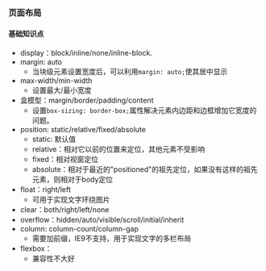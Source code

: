 ### 页面布局

#### 基础知识点

+ display：block/inline/none/inline-block.
+ margin: auto
    - 当块级元素设置宽度后，可以利用```margin: auto;```使其居中显示
+ max-width/min-width
    - 设置最大/最小宽度
+ 盒模型：margin/border/padding/content
    - 设置```box-sizing: border-box;```属性解决元素内边距和边框增加它宽度的问题。
+ position: static/relative/fixed/absolute
    - static: 默认值
    - relative：相对它以前的位置来定位，其他元素不受影响
    - fixed：相对视窗定位
    - absolute：相对于最近的"positioned"的祖先定位，如果没有这样的祖先元素，则相对于body定位
+ float：right/left
    - 可用于实现文字环绕图片
+ clear：both/right/left/none
+ overflow：hidden/auto/visible/scroll/initial/inherit
+ column: column-count/column-gap
    - 需要加前缀，IE9不支持，用于实现文字的多栏布局
+ flexbox：
    - 兼容性不大好
    